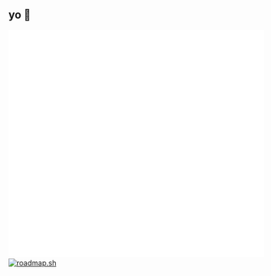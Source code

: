 ## yo 👋
![Metrics](/github-metrics.svg)
[![roadmap.sh](https://roadmap.sh/card/tall/682f4585cf080f2a324c82c7?variant=dark&roadmaps=devops%2Cfull-stack%2Cqa%2Csoftware-design-architecture)](https://roadmap.sh)
